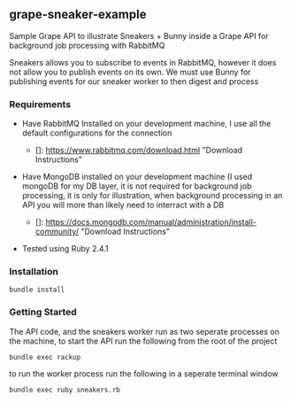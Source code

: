 ## grape-sneaker-example
Sample Grape API to illustrate Sneakers + Bunny inside a Grape API for background job processing with RabbitMQ

Sneakers allows you to subscribe to events in RabbitMQ, however it does not allow you to publish events on its own. We must use Bunny for publishing events for our sneaker worker to then digest and process

### Requirements

- Have RabbitMQ Installed on your development machine, I use all the default configurations for the connection

  - []: https://www.rabbitmq.com/download.html	"Download Instructions"

- Have MongoDB installed on your development machine (I used mongoDB for my DB layer, it is not required for background job processing, it is only for illustration, when background processing in an API you will more than likely need to interract with a DB

  - []: https://docs.mongodb.com/manual/administration/install-community/	"Download Instructions"

- Tested using Ruby 2.4.1

### Installation

```
bundle install
```

### Getting Started

The API code, and the sneakers worker run as two seperate processes on the machine, to start the API run the following from the root of the project

```
bundle exec rackup
```

to run the worker process run the following in a seperate terminal window

```
bundle exec ruby sneakers.rb
```

